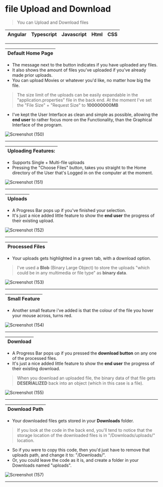 # file Upload and Download
> You can Upload and Download files

|Angular|Typescript|Javascript|Html|CSS|
|---|---|---|---|---|
---

|Default Home Page|
|---|
- The message next to the button indicates if you have uploaded any files.
- It also shows the amount of files you've uploaded if you've already made prior uploads.
- You can upload Movies or whatever you'd like, no matter how big the file.
> The size limit of the uploads can be easily expandable in the "application.properties" file in the back end.
> At the moment I've set the "File Size" + "Request Size" to **100000000MB**
- I've kept the User Interface as clean and simple as possible, allowing the **end user** to rather focus more on the Functionality,
 than the Graphical Interface of the program.

![Screenshot (150)](https://user-images.githubusercontent.com/81378094/123540687-91448e00-d740-11eb-987c-ae1b0b107a34.png)

---

|Uploading Features:|
|---|
- Supports Single + Multi-file uploads
- Pressing the "Choose Files" button, takes you straight to the Home directory of the User that's Logged in on
the computer at the moment.

![Screenshot (151)](https://user-images.githubusercontent.com/81378094/123541685-06ff2880-d746-11eb-9981-b8c812cdaed0.png)

---

|Uploads|
|---|
- A Progress Bar pops up if you've finished your selection.
- It's just a nice added little feature to show the **end user** the progress of their existing upload.

![Screenshot (152)](https://user-images.githubusercontent.com/81378094/123542364-8e9a6680-d749-11eb-9447-ec5f3c34a6ba.png)

---

|Processed Files
|---|
- Your uploads gets highlighted in a green tab, with a download option.
> I've used a **Blob** (Binary Large Object) to store the uploads "which could be in any multimedia or file type" as **binary data**.

![Screenshot (153)](https://user-images.githubusercontent.com/81378094/123542567-973f6c80-d74a-11eb-89a2-e4d58ace2c4e.png)

---

|Small Feature|
|---|
- Another small feature i've added is that the colour of the file you hover your mouse across, turns red.

![Screenshot (154)](https://user-images.githubusercontent.com/81378094/123542942-94457b80-d74c-11eb-8221-53a6d43aa7ae.png)

---

|Download|
|---|
- A Progress Bar pops up if you pressed the **download button** on any one of the processed files.
- It's just a nice added little feature to show the **end user** the progress of their existing download.
> When you download an uploaded file, the binary data of that file gets **DESERIALIZED** back into an object (which in this case is a file). 

![Screenshot (155)](https://user-images.githubusercontent.com/81378094/123543132-6ca2e300-d74d-11eb-8a52-dc69bc6eab12.png)

---

|Download Path|
|---|
- Your downloaded files gets stored in your **Downloads** folder.
> If you look at the code in the back end, you'll tend to notice that the storage location of the downloaded files is in
"/Downloads/uploads/" location.
- So if you were to copy this code, then you'd just have to remove that uploads path, and change it to: "/Downloads/".
- Or, you could leave the code as it is, and create a folder in your Downloads named "uploads".

![Screenshot (157)](https://user-images.githubusercontent.com/81378094/123543889-fd2ef280-d750-11eb-8deb-8027fc405e02.png)

---
